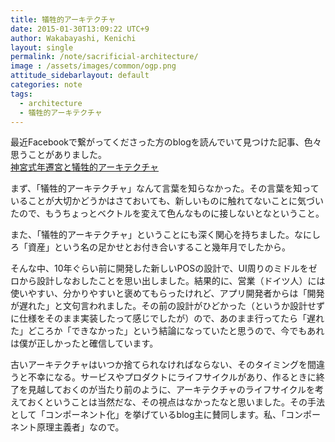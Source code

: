 ```yaml
---
title: 犠牲的アーキテクチャ
date: 2015-01-30T13:09:22 UTC+9
author: Wakabayashi, Kenichi
layout: single
permalink: /note/sacrificial-architecture/
image : /assets/images/common/ogp.png
attitude_sidebarlayout: default
categories: note
tags:
  - architecture
  - 犠牲的アーキテクチャ
---
```

最近Facebookで繋がってくださった方のblogを読んでいて見つけた記事、色々思うことがありました。<br />
[神宮式年遷宮と犠牲的アーキテクチャ](http://blog.oimou.com/shen-gong-shi-nian-qian-gong-toikenie-sheng-de-akitekutiyaaf27a09a/)

まず、「犠牲的アーキテクチャ」なんて言葉を知らなかった。その言葉を知っていることが大切かどうかはさておいても、新しいものに触れてないことに気づいたので、もうちょっとベクトルを変えて色んなものに接しないとなということ。

また、「犠牲的アーキテクチャ」ということにも深く関心を持ちました。なにしろ「資産」という名の足かせとお付き合いすること幾年月でしたから。

そんな中、10年ぐらい前に開発した新しいPOSの設計で、UI周りのミドルをゼロから設計しなおしたことを思い出しました。結果的に、営業（ドイツ人）には使いやすい、分かりやすいと褒めてもらったけれど、アプリ開発者からは「開発が遅れた」と文句言われました。その前の設計がひどかった（というか設計せずに仕様をそのまま実装したって感じでしたが）ので、あのまま行ってたら「遅れた」どころか「できなかった」という結論になっていたと思うので、今でもあれは僕が正しかったと確信しています。

古いアーキテクチャはいつか捨てられなければならない、そのタイミングを間違うと不幸になる。サービスやプロダクトにライフサイクルがあり、作るときに終了を見越しておくのが当たり前のように、アーキテクチャのライフサイクルを考えておくということは当然だな、その視点はなかったなと思いました。その手法として「コンポーネント化」を挙げているblog主に賛同します。私、「コンポーネント原理主義者」なので。
